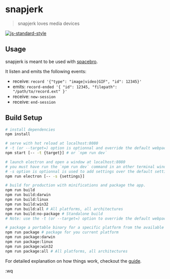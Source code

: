 # snapjerk

> snapjerk loves media devices

[![js-standard-style](https://img.shields.io/badge/code_style-standard-brightgreen.svg)](http://standardjs.com/)

## Usage

snapjerk is meant to be used with [spacebro](https://github.com/spacebro/spacebro).

It listen and emits the following events:

* receive: `record '{"type": "image|video|GIF", "id": 12345}'`
* emits: `record-ended '{ "id": 12345, "filepath": "/path/to/record.ext" }'`
* receive: `new-session`
* receive: `end-session`

## Build Setup

``` bash
# install dependencies
npm install

# serve with hot reload at localhost:8080
# -t (or --target=) option is optionnal and override the default webpack target (https://webpack.github.io/docs/configuration.html#target)
npm start [-- -t {target}] # or `npm run dev`

# launch electron and open a window at localhost:8080
# you must have run the `npm run dev` command in an other terminal window
# -s option is optionnal is used to add settings over the default settings
npm run electron [-- -s {settings}]

# build for production with minifications and package the app.
npm run build
npm run build:darwin
npm run build:linux
npm run build:win32
npm run build:all # All platforms, all architectures
npm run build:no-package # Standalone build
# Note: use the -t (or --target=) option to override the default webpack target (https://webpack.github.io/docs/configuration.html#target). For example `npm run build -- -t web`.

# package a portable binary for a specific platform from the available build.
npm run package # package for you current platform
npm run package:darwin
npm run package:linux
npm run package:win32
npm run package:all # All platforms, all architectures
```

For detailed explanation on how things work, checkout the [guide](http://soixantecircuits.github.io/nd/).

:wq
